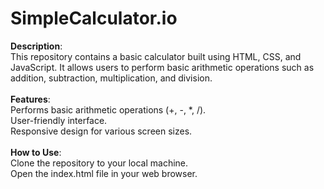 <h1>SimpleCalculator.io</h1>
<b>Description</b>:  <br>This repository contains a basic calculator built using HTML, CSS, and JavaScript. It allows users to perform basic arithmetic operations such as addition, subtraction, multiplication, and division. <br> <br>
<b>Features</b>:  <br>
Performs basic arithmetic operations (+, -, *, /).  <br>
User-friendly interface. <br>
Responsive design for various screen sizes.  <br> <br>
<b>How to Use</b>:  <br>
Clone the repository to your local machine.  <br>
Open the index.html file in your web browser.
